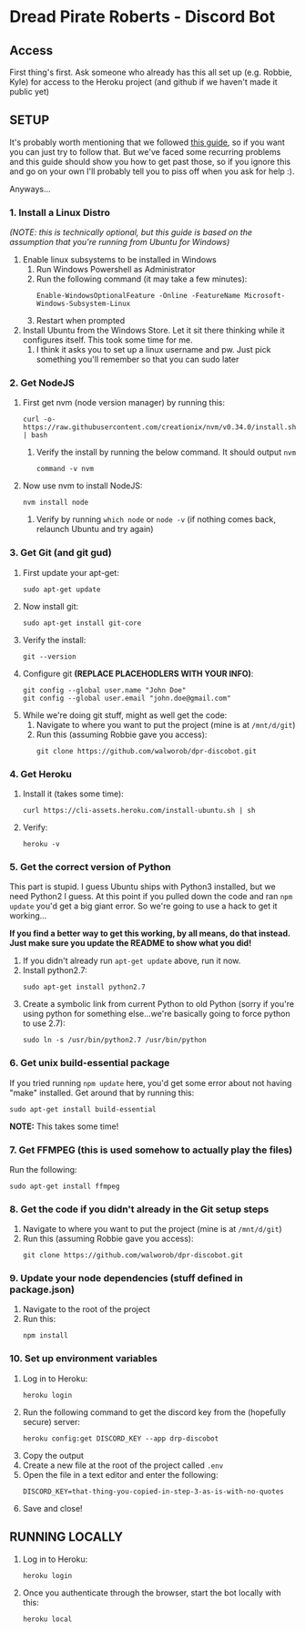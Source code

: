 # Dread Pirate Roberts - Discord Bot

## Access
First thing's first. Ask someone who already has this all set up (e.g. Robbie, Kyle) for access to the Heroku project (and github if we haven't made it public yet)

## SETUP
It's probably worth mentioning that we followed [this guide](https://github.com/synicalsyntax/discord.js-heroku), so if you want you can just try to follow that. But we've faced some recurring problems and this guide should show you how to get past those, so if you ignore this and go on your own I'll probably tell you to piss off when you ask for help :). 

Anyways...

### 1. Install a Linux Distro
*(NOTE: this is technically optional, but this guide is based on the assumption that you're running from Ubuntu for Windows)*

1. Enable linux subsystems to be installed in Windows 
   1. Run Windows Powershell as Administrator
   2. Run the following command (it may take a few minutes):
        ```
        Enable-WindowsOptionalFeature -Online -FeatureName Microsoft-Windows-Subsystem-Linux
        ```
    3. Restart when prompted
2. Install Ubuntu from the Windows Store. Let it sit there thinking while it configures itself. This took some time for me.
   1. I think it asks you to set up a linux username and pw. Just pick something you'll remember so that you can sudo later

### 2. Get NodeJS
1. First get nvm (node version manager) by running this:
    ```
    curl -o- https://raw.githubusercontent.com/creationix/nvm/v0.34.0/install.sh | bash
    ```
    1. Verify the install by running the below command. It should output `nvm`
        ```
        command -v nvm
        ```

2. Now use nvm to install NodeJS:
    ```
    nvm install node
    ```
    1. Verify by running `which node` or `node -v` (if nothing comes back, relaunch Ubuntu and try again)

### 3. Get Git (and git gud)
1. First update your apt-get:
    ```
    sudo apt-get update
    ```
2. Now install git:
   ```
   sudo apt-get install git-core
   ```
3. Verify the install:
   ```
   git --version
   ```
4. Configure git **(REPLACE PLACEHODLERS WITH YOUR INFO)**:
   ```
   git config --global user.name "John Doe"
   git config --global user.email "john.doe@gmail.com"
   ```
5. While we're doing git stuff, might as well get the code:
   1. Navigate to where you want to put the project (mine is at `/mnt/d/git`)
   2. Run this (assuming Robbie gave you access):
        ```
        git clone https://github.com/walworob/dpr-discobot.git
        ```

### 4. Get Heroku
1. Install it (takes some time):
   ```
   curl https://cli-assets.heroku.com/install-ubuntu.sh | sh
   ```
2. Verify:
   ```
   heroku -v
   ```

### 5. Get the correct version of Python
This part is stupid. I guess Ubuntu ships with Python3 installed, but we need Python2 I guess. At this point if you pulled down the code and ran `npm update` you'd get a big giant error. So we're going to use a hack to get it working...

**If you find a better way to get this working, by all means, do that instead. Just make sure you update the README to show what you did!**

1. If you didn't already run `apt-get update` above, run it now.
2. Install python2.7: 
   ```
   sudo apt-get install python2.7
   ```
3. Create a symbolic link from current Python to old Python (sorry if you're using python for something else...we're basically going to force python to use 2.7):
    ```
    sudo ln -s /usr/bin/python2.7 /usr/bin/python
    ```

### 6. Get unix build-essential package
If you tried running `npm update` here, you'd get some error about not having "make" installed. Get around that by running this:
```
sudo apt-get install build-essential
```
**NOTE:** This takes some time!
### 7. Get FFMPEG (this is used somehow to actually play the files)
Run the following:
```
sudo apt-get install ffmpeg
```
### 8. Get the code if you didn't already in the Git setup steps
1. Navigate to where you want to put the project (mine is at `/mnt/d/git`)
2. Run this (assuming Robbie gave you access):
     ```
     git clone https://github.com/walworob/dpr-discobot.git
     ```
### 9. Update your node dependencies (stuff defined in package.json)
1. Navigate to the root of the project
2. Run this:
   ```
   npm install
   ```
### 10. Set up environment variables
1. Log in to Heroku:
   ```
   heroku login
   ```
2. Run the following command to get the discord key from the (hopefully secure) server:
   ```
   heroku config:get DISCORD_KEY --app drp-discobot
   ```
3. Copy the output
4. Create a new file at the root of the project called `.env`
5. Open the file in a text editor and enter the following:
   ```
   DISCORD_KEY=that-thing-you-copied-in-step-3-as-is-with-no-quotes
   ```
6. Save and close!

## RUNNING LOCALLY
1. Log in to Heroku:
   ```
   heroku login
   ```
2. Once you authenticate through the browser, start the bot locally with this:
   ```
   heroku local
   ```